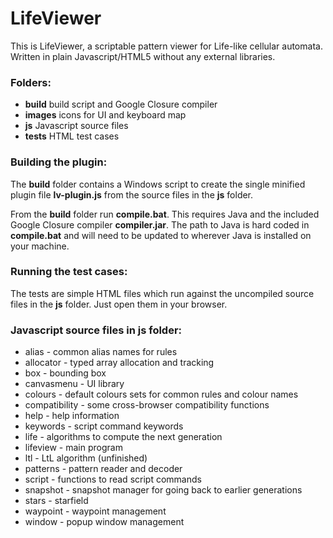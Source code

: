 # LifeViewer

This is LifeViewer, a scriptable pattern viewer for Life-like cellular automata.
Written in plain Javascript/HTML5 without any external libraries.

### Folders:
- **build** build script and Google Closure compiler
- **images** icons for UI and keyboard map
- **js** Javascript source files
- **tests** HTML test cases

### Building the plugin:
The **build** folder contains a Windows script to create the single minified plugin file **lv-plugin.js** from the source files in the **js** folder.

From the **build** folder run **compile.bat**. This requires Java and the included Google Closure compiler **compiler.jar**. The path to Java is hard coded in **compile.bat** and will need to be updated to wherever Java is installed on your machine.

### Running the test cases:
The tests are simple HTML files which run against the uncompiled source files in the **js** folder. Just open them in your browser.

### Javascript source files in **js** folder:
- alias - common alias names for rules
- allocator - typed array allocation and tracking
- box - bounding box
- canvasmenu - UI library
- colours - default colours sets for common rules and colour names
- compatibility - some cross-browser compatibility functions
- help - help information
- keywords - script command keywords
- life - algorithms to compute the next generation
- lifeview - main program
- ltl - LtL algorithm (unfinished)
- patterns - pattern reader and decoder
- script - functions to read script commands
- snapshot - snapshot manager for going back to earlier generations
- stars - starfield
- waypoint - waypoint management
- window - popup window management

